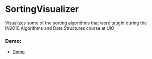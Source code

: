 # SortingVisualizer
Visualizes some of the sorting algorithms that were taught during the IN2010 Algorithms and Data Structures course at UiO
### Demo:
- [Demo](https://lukamo1996.github.io/SortingVisualizer)

